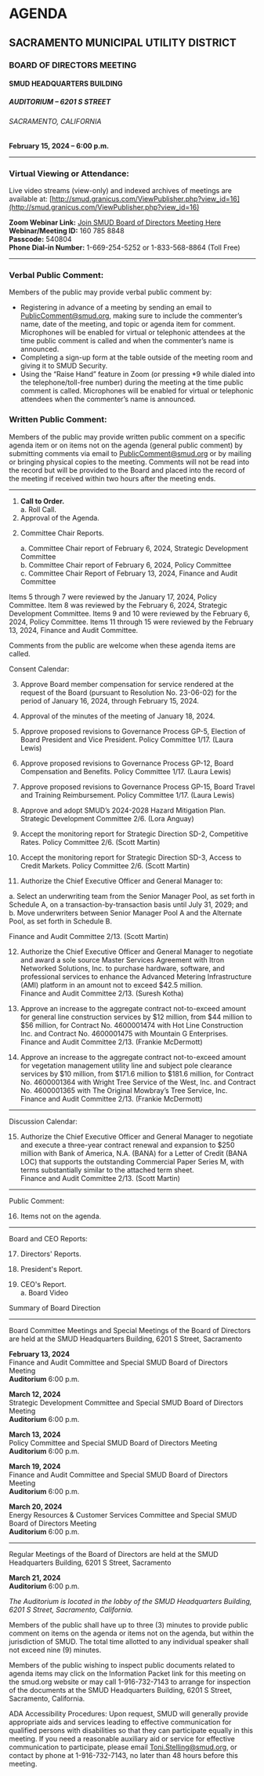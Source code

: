 <!-- Page 1 -->
# AGENDA

## SACRAMENTO MUNICIPAL UTILITY DISTRICT  
### BOARD OF DIRECTORS MEETING  
#### SMUD HEADQUARTERS BUILDING  
##### AUDITORIUM – 6201 S STREET  
###### SACRAMENTO, CALIFORNIA  

**February 15, 2024 – 6:00 p.m.**

---

### Virtual Viewing or Attendance:  
Live video streams (view-only) and indexed archives of meetings are available at: [http://smud.granicus.com/ViewPublisher.php?view_id=16](http://smud.granicus.com/ViewPublisher.php?view_id=16)

**Zoom Webinar Link:** [Join SMUD Board of Directors Meeting Here](#)  
**Webinar/Meeting ID:** 160 785 8848  
**Passcode:** 540804  
**Phone Dial-in Number:** 1-669-254-5252 or 1-833-568-8864 (Toll Free)  

---

### Verbal Public Comment:  
Members of the public may provide verbal public comment by:  
- Registering in advance of a meeting by sending an email to [PublicComment@smud.org](mailto:PublicComment@smud.org), making sure to include the commenter’s name, date of the meeting, and topic or agenda item for comment. Microphones will be enabled for virtual or telephonic attendees at the time public comment is called and when the commenter’s name is announced.  
- Completing a sign-up form at the table outside of the meeting room and giving it to SMUD Security.  
- Using the “Raise Hand” feature in Zoom (or pressing *9 while dialed into the telephone/toll-free number) during the meeting at the time public comment is called. Microphones will be enabled for virtual or telephonic attendees when the commenter’s name is announced.  

### Written Public Comment:  
Members of the public may provide written public comment on a specific agenda item or on items not on the agenda (general public comment) by submitting comments via email to [PublicComment@smud.org](mailto:PublicComment@smud.org) or by mailing or bringing physical copies to the meeting. Comments will not be read into the record but will be provided to the Board and placed into the record of the meeting if received within two hours after the meeting ends.  

---

1. **Call to Order.**  
   a. Roll Call.  
2. Approval of the Agenda.  
<!-- Page 2 -->
2. Committee Chair Reports.

   a. Committee Chair report of February 6, 2024, Strategic Development Committee  
   b. Committee Chair report of February 6, 2024, Policy Committee  
   c. Committee Chair Report of February 13, 2024, Finance and Audit Committee  

Items 5 through 7 were reviewed by the January 17, 2024, Policy Committee. Item 8 was reviewed by the February 6, 2024, Strategic Development Committee. Items 9 and 10 were reviewed by the February 6, 2024, Policy Committee. Items 11 through 15 were reviewed by the February 13, 2024, Finance and Audit Committee.  

Comments from the public are welcome when these agenda items are called.  

Consent Calendar:  

3. Approve Board member compensation for service rendered at the request of the Board (pursuant to Resolution No. 23-06-02) for the period of January 16, 2024, through February 15, 2024.  

4. Approval of the minutes of the meeting of January 18, 2024.  

5. Approve proposed revisions to Governance Process GP-5, Election of Board President and Vice President. Policy Committee 1/17. (Laura Lewis)  

6. Approve proposed revisions to Governance Process GP-12, Board Compensation and Benefits. Policy Committee 1/17. (Laura Lewis)  

7. Approve proposed revisions to Governance Process GP-15, Board Travel and Training Reimbursement. Policy Committee 1/17. (Laura Lewis)  

8. Approve and adopt SMUD’s 2024-2028 Hazard Mitigation Plan. Strategic Development Committee 2/6. (Lora Anguay)  

9. Accept the monitoring report for Strategic Direction SD-2, Competitive Rates. Policy Committee 2/6. (Scott Martin)  

10. Accept the monitoring report for Strategic Direction SD-3, Access to Credit Markets. Policy Committee 2/6. (Scott Martin)  

11. Authorize the Chief Executive Officer and General Manager to:  

   a. Select an underwriting team from the Senior Manager Pool, as set forth in Schedule A, on a transaction-by-transaction basis until July 31, 2029; and  
   b. Move underwriters between Senior Manager Pool A and the Alternate Pool, as set forth in Schedule B.  

Finance and Audit Committee 2/13. (Scott Martin)  
<!-- Page 3 -->
12. Authorize the Chief Executive Officer and General Manager to negotiate and award a sole source Master Services Agreement with Itron Networked Solutions, Inc. to purchase hardware, software, and professional services to enhance the Advanced Metering Infrastructure (AMI) platform in an amount not to exceed $42.5 million.  
Finance and Audit Committee 2/13. (Suresh Kotha)

13. Approve an increase to the aggregate contract not-to-exceed amount for general line construction services by $12 million, from $44 million to $56 million, for Contract No. 4600001474 with Hot Line Construction Inc. and Contract No. 4600001475 with Mountain G Enterprises.  
Finance and Audit Committee 2/13. (Frankie McDermott)

14. Approve an increase to the aggregate contract not-to-exceed amount for vegetation management utility line and subject pole clearance services by $10 million, from $171.6 million to $181.6 million, for Contract No. 4600001364 with Wright Tree Service of the West, Inc. and Contract No. 4600001365 with The Original Mowbray’s Tree Service, Inc.  
Finance and Audit Committee 2/13. (Frankie McDermott)

* * * * * * * * *  
Discussion Calendar:

15. Authorize the Chief Executive Officer and General Manager to negotiate and execute a three-year contract renewal and expansion to $250 million with Bank of America, N.A. (BANA) for a Letter of Credit (BANA LOC) that supports the outstanding Commercial Paper Series M, with terms substantially similar to the attached term sheet.  
Finance and Audit Committee 2/13. (Scott Martin)

* * * * * * * * *  
Public Comment:

16. Items not on the agenda.

* * * * * * * * *  
Board and CEO Reports:

17. Directors' Reports.

18. President's Report.

19. CEO's Report.  
a. Board Video

Summary of Board Direction  
* * * * * * * * *
<!-- Page 4 -->
Board Committee Meetings and Special Meetings of the Board of Directors are held at the SMUD Headquarters Building, 6201 S Street, Sacramento

**February 13, 2024**  
Finance and Audit Committee and Special SMUD Board of Directors Meeting  
**Auditorium** 6:00 p.m.

**March 12, 2024**  
Strategic Development Committee and Special SMUD Board of Directors Meeting  
**Auditorium** 6:00 p.m.

**March 13, 2024**  
Policy Committee and Special SMUD Board of Directors Meeting  
**Auditorium** 6:00 p.m.

**March 19, 2024**  
Finance and Audit Committee and Special SMUD Board of Directors Meeting  
**Auditorium** 6:00 p.m.

**March 20, 2024**  
Energy Resources & Customer Services Committee and Special SMUD Board of Directors Meeting  
**Auditorium** 6:00 p.m.

* * * * * *

Regular Meetings of the Board of Directors are held at the SMUD Headquarters Building, 6201 S Street, Sacramento

**March 21, 2024**  
**Auditorium** 6:00 p.m.

*The Auditorium is located in the lobby of the SMUD Headquarters Building, 6201 S Street, Sacramento, California.*

Members of the public shall have up to three (3) minutes to provide public comment on items on the agenda or items not on the agenda, but within the jurisdiction of SMUD. The total time allotted to any individual speaker shall not exceed nine (9) minutes.

Members of the public wishing to inspect public documents related to agenda items may click on the Information Packet link for this meeting on the smud.org website or may call 1-916-732-7143 to arrange for inspection of the documents at the SMUD Headquarters Building, 6201 S Street, Sacramento, California.

ADA Accessibility Procedures: Upon request, SMUD will generally provide appropriate aids and services leading to effective communication for qualified persons with disabilities so that they can participate equally in this meeting. If you need a reasonable auxiliary aid or service for effective communication to participate, please email Toni.Stelling@smud.org, or contact by phone at 1-916-732-7143, no later than 48 hours before this meeting.
